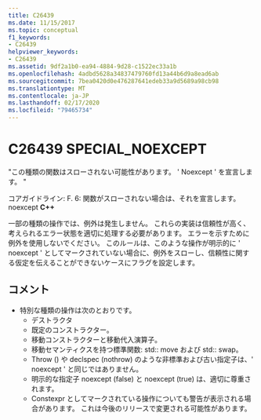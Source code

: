 ```yaml
---
title: C26439
ms.date: 11/15/2017
ms.topic: conceptual
f1_keywords:
- C26439
helpviewer_keywords:
- C26439
ms.assetid: 9df2a1b0-ea94-4884-9d28-c1522ec33a1b
ms.openlocfilehash: 4adbd5628a34837479760fd13a44b6d9a8ead6ab
ms.sourcegitcommit: 7bea0420d0e476287641edeb33a9d5689a98cb98
ms.translationtype: MT
ms.contentlocale: ja-JP
ms.lasthandoff: 02/17/2020
ms.locfileid: "79465734"
---
```

# <a name="c26439-special_noexcept"></a>C26439 SPECIAL_NOEXCEPT
"この種類の関数はスローされない可能性があります。 ' Noexcept ' を宣言します。 "

コアガイドライン: F. 6: 関数がスローされない場合は、それを宣言します。 noexcept **C++**

一部の種類の操作では、例外は発生しません。 これらの実装は信頼性が高く、考えられるエラー状態を適切に処理する必要があります。 エラーを示すために例外を使用しないでください。 このルールは、このような操作が明示的に ' noexcept ' としてマークされていない場合に、例外をスローし、信頼性に関する仮定を伝えることができないケースにフラグを設定します。

## <a name="remarks"></a>コメント
- 特別な種類の操作は次のとおりです。
  - デストラクタ
  - 既定のコンストラクター。
  - 移動コンストラクターと移動代入演算子。
  - 移動セマンティクスを持つ標準関数: std:: move および std:: swap。
  - Throw () や declspec (nothrow) のような非標準および古い指定子は、' noexcept ' と同じではありません。
  - 明示的な指定子 noexcept (false) と noexcept (true) は、適切に尊重されます。
  - Constexpr としてマークされている操作についても警告が表示される場合があります。 これは今後のリリースで変更される可能性があります。
